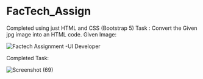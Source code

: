 # FacTech_Assign
Completed using just HTML and CSS (Bootstrap 5)
Task : Convert the Given jpg image into an HTML code.
Given Image: 

![Factech Assignment -UI Developer](https://user-images.githubusercontent.com/91669812/221942924-c4f19063-18e7-4a27-8019-074cc0a71940.jpeg)

Completed Task: 

![Screenshot (69)](https://user-images.githubusercontent.com/91669812/221943005-072358a5-bfd7-49f7-a62c-82c0c98aa7f5.png)

